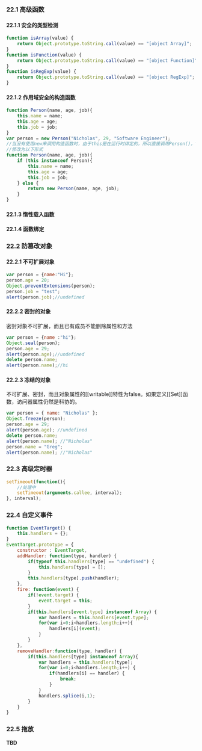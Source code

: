 ### 22.1 高级函数
#### 22.1.1 安全的类型检测
```JavaScript
function isArray(value) {
    return Object.prototype.toString.call(value) == "[object Array]";
}
function isFunction(value) {
    return Object.prototype.toString.call(value) == "[object Function]";
}
function isRegExp(value) {
    return Object.prototype.toString.call(value) == "[object RegExp]";
}
```
#### 22.1.2 作用域安全的构造函数
```JavaScript
function Person(name, age, job){
    this.name = name;
    this.age = age;
    this.job = job;
}
var person = new Person("Nicholas", 29, "Software Engineer");
//当没有使用new来调用构造函数时，由于this是在运行时绑定的，所以直接调用Person()，this会映射到全局对象window上
//修改为以下形式
function Person(name, age, job){
    if (this instanceof Person){
        this.name = name;
        this.age = age;
        this.job = job;
    } else {
        return new Person(name, age, job);
    }
}
```
#### 22.1.3 惰性载入函数
#### 22.1.4 函数绑定
### 22.2 防篡改对象
#### 22.2.1 不可扩展对象
```JavaScript
var person = {name:"Hi"};
person.age = 20;
Object.preventExtensions(person);
person.job = "test";
alert(person.job);//undefined
```
#### 22.2.2 密封的对象
密封对象不可扩展，而且已有成员不能删除属性和方法
```JavaScript
var person = {name :"hi"};
Object.seal(person);
person.age = 29;
alert(person.age);//undefined
delete person.name;
alert(person.name);//hi
```
#### 22.2.3 冻结的对象
不可扩展、密封，而且对象属性的[[writable]]特性为false。如果定义[[Set]]函数，访问器属性仍然是科协的。
```JavaScript
var person = { name: "Nicholas" };
Object.freeze(person);
person.age = 29;
alert(person.age); //undefined
delete person.name;
alert(person.name); //"Nicholas"
person.name = "Greg";
alert(person.name); //"Nicholas"
```
### 22.3 高级定时器
```JavaScript
setTimeout(function(){
    //处理中
    setTimeout(arguments.callee, interval);
}, interval);
```
### 22.4 自定义事件
```JavaScript
function EventTarget() {
    this.handlers = {};
}
EventTarget.prototype = {
    constructor : EventTarget,
    addHandler: function(type, handler) {
        if(typeof this.handlers[type] == "undefined") {
            this.handlers[type] = [];
        }
        this.handlers[type].push(handler);
    },
    fire: function(event) {
        if(!event.target) {
            event.target = this;
        }
        if(this.handlers[event.type] instanceof Array) {
            var handlers = this.handlers[event.type];
            for(var i=0;i<handlers.length;i++){
                handlers[i](event);
            }
        }
    },
    removeHandler:function(type, handler) {
        if(this.handlers[type] instanceof Array){
            var handlers = this.handlers[type];
            for(var i=0;i<handlers.length;i++) {
                if(handlers[i] == handler) {
                    break;
                }
            }
            handlers.splice(i,1);
        }
    }
}
```
### 22.5 拖放
**TBD**
